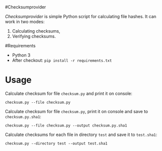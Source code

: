 #Checksumprovider

_Checksumprovider_ is simple Python script for calculating file hashes. It can work in two modes:

1. Calculating checksums,
2. Verifying checksums.

#Requirements

* Python 3
* After checkout: `pip install -r requirements.txt`

# Usage

Calculate checksum for file `checksum.py` and print it on console:
```
checksum.py --file checksum.py
```

Calculate checksum for file `checksum.py`, print it on console and save to `checksum.py.sha1`:
```
checksum.py --file checksum.py --output checksum.py.sha1
```

Calculate checksums for each file in directory `test` and save it to `test.sha1`:

```
checksum.py --directory test --output test.sha1
```


